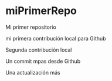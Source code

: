 # miPrimerRepo
Mi primer repositorio

mi primera contribución local para Github

Segunda contribución local

Un commit mpas desde Github

Una actualización más

